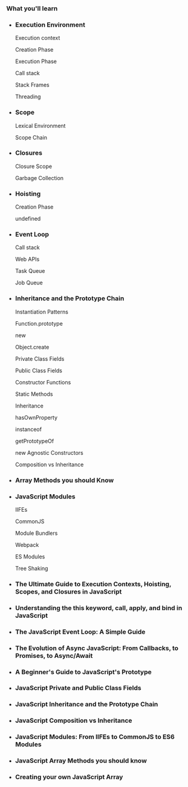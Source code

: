### What you'll learn

- ### Execution Environment

  Execution context

  Creation Phase

  Execution Phase

  Call stack

  Stack Frames

  Threading

- ### Scope

  Lexical Environment

  Scope Chain

- ### Closures

  Closure Scope

  Garbage Collection

- ### Hoisting

  Creation Phase

  undefined

- ### Event Loop

  Call stack

  Web APIs

  Task Queue

  Job Queue

- ### Inheritance and the Prototype Chain

  Instantiation Patterns

  Function.prototype

  new

  Object.create

  Private Class Fields

  Public Class Fields

  Constructor Functions

  Static Methods

  Inheritance

  hasOwnProperty

  instanceof

  getPrototypeOf

  new Agnostic Constructors

  Composition vs Inheritance

- ### Array Methods you should Know

- ### JavaScript Modules

  IIFEs

  CommonJS

  Module Bundlers

  Webpack

  ES Modules

  Tree Shaking

- ### The Ultimate Guide to Execution Contexts, Hoisting, Scopes, and Closures in JavaScript

- ### Understanding the this keyword, call, apply, and bind in JavaScript

- ### The JavaScript Event Loop: A Simple Guide

- ### The Evolution of Async JavaScript: From Callbacks, to Promises, to Async/Await

- ### A Beginner's Guide to JavaScript's Prototype

- ### JavaScript Private and Public Class Fields

- ### JavaScript Inheritance and the Prototype Chain

- ### JavaScript Composition vs Inheritance

- ### JavaScript Modules: From IIFEs to CommonJS to ES6 Modules

- ### JavaScript Array Methods you should know

- ### Creating your own JavaScript Array